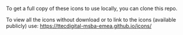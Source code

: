 To get a full copy of these icons to use locally, you can clone this repo.

To view all the icons without download or to link to the icons (available publicly) use:
https://ttecdigital-msba-emea.github.io/icons/

